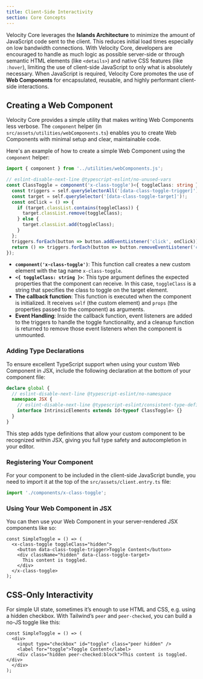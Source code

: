 ```yaml
---
title: Client-Side Interactivity
section: Core Concepts
---
```


Velocity Core leverages the **Islands Architecture** to minimize the amount of JavaScript code sent to the client. This reduces initial load times especially on low bandwidth connections. With Velocity Core, developers are encouraged to handle as much logic as possible server-side or through semantic HTML elements (like `<details>`) and native CSS features (like `:hover`), limiting the use of client-side JavaScript to only what is absolutely necessary. When JavaScript is required, Velocity Core promotes the use of **Web Components** for encapsulated, reusable, and highly performant client-side interactions.

## Creating a Web Component

Velocity Core provides a simple utility that makes writing Web Components less verbose. The `component` helper (in `src/assets/utilities/webComponents.ts`) enables you to create Web Components with minimal setup and clear, maintainable code.

Here's an example of how to create a simple Web Component using the `component` helper:

```ts
import { component } from '../utilities/webComponents.js';

// eslint-disable-next-line @typescript-eslint/no-unused-vars
const ClassToggle = component('x-class-toggle')<{ toggleClass: string }>((self, { toggleClass }) => {
  const triggers = self.querySelectorAll('[data-class-toggle-trigger]');
  const target = self.querySelector('[data-class-toggle-target]')!;
  const onClick = () => {
    if (target.classList.contains(toggleClass)) {
      target.classList.remove(toggleClass);
    } else {
      target.classList.add(toggleClass);
    }
  };
  triggers.forEach(button => button.addEventListener('click', onClick));
  return () => triggers.forEach(button => button.removeEventListener('click', onClick));
});
```

- **`component('x-class-toggle')`**: This function call creates a new custom element with the tag name `x-class-toggle`.
- **`<{ toggleClass: string }>`**: This type argument defines the expected properties that the component can receive. In this case, `toggleClass` is a string that specifies the class to toggle on the target element.
- **The callback function**: This function is executed when the component is initialized. It receives `self` (the custom element) and `props` (the properties passed to the component) as arguments.
- **Event Handling**: Inside the callback function, event listeners are added to the triggers to handle the toggle functionality, and a cleanup function is returned to remove those event listeners when the component is unmounted.

### Adding Type Declarations

To ensure excellent TypeScript support when using your custom Web Component in JSX, include the following declaration at the bottom of your component file:

```ts
declare global {
  // eslint-disable-next-line @typescript-eslint/no-namespace
  namespace JSX {
    // eslint-disable-next-line @typescript-eslint/consistent-type-definitions, @typescript-eslint/no-empty-object-type
    interface IntrinsicElements extends Id<typeof ClassToggle> {}
  }
}
```

This step adds type definitions that allow your custom component to be recognized within JSX, giving you full type safety and autocompletion in your editor.

### Registering Your Component

For your component to be included in the client-side JavaScript bundle, you need to import it at the top of the `src/assets/client.entry.ts` file:

```ts
import './components/x-class-toggle';
```

### Using Your Web Component in JSX

You can then use your Web Component in your server-rendered JSX components like so:

```tsx
const SimpleToggle = () => (
  <x-class-toggle toggleClass="hidden">
    <button data-class-toggle-trigger>Toggle Content</button>
    <div className="hidden" data-class-toggle-target>
      This content is toggled.
    </div>
  </x-class-toggle>
);
```

## CSS-Only Interactivity

For simple UI state, sometimes it’s enough to use HTML and CSS, e.g. using a hidden checkbox. With Tailwind’s `peer` and `peer-checked`, you can build a no-JS toggle like this:

```tsx
const SimpleToggle = () => (
  <div>
    <input type="checkbox" id="toggle" class="peer hidden" />
    <label for="toggle">Toggle Content</label>
    <div class="hidden peer-checked:block">This content is toggled.</div>
  </div>
);
```
